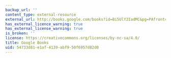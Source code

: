 ```yaml
---
backup_url: ''
content_type: external-resource
external_url: http://books.google.com/books?id=Bi5UlY2IadMC&pg=PAfrontcover
has_external_licence_warning: true
has_external_license_warning: true
is_broken: ''
license: https://creativecommons.org/licenses/by-nc-sa/4.0/
title: Google Books
uid: 54733d81-e1af-4139-abf9-50f6957d82d0
---
```

